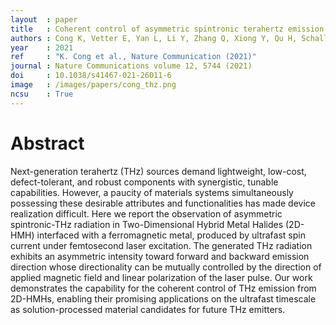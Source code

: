 ```yaml
---
layout  : paper
title   : Coherent control of asymmetric spintronic terahertz emission from two-dimensional hybrid metal halides
authors : Cong K, Vetter E, Yan L, Li Y, Zhang Q, Xiong Y, Qu H, Schaller RD, Hoffmann A, Kemper AF, Yao Y, Wang J, You W, Wen H, Zhang W, Sun D
year    : 2021
ref     : "K. Cong et al., Nature Communication (2021)"
journal : Nature Communications volume 12, 5744 (2021)
doi     : 10.1038/s41467-021-26011-6
image   : /images/papers/cong_thz.png
ncsu    : True
---
```


# Abstract
Next-generation terahertz (THz) sources demand lightweight, low-cost, defect-tolerant, and robust components with synergistic, tunable capabilities. However, a paucity of materials systems simultaneously possessing these desirable attributes and functionalities has made device realization difficult. Here we report the observation of asymmetric spintronic-THz radiation in Two-Dimensional Hybrid Metal Halides (2D-HMH) interfaced with a ferromagnetic metal, produced by ultrafast spin current under femtosecond laser excitation. The generated THz radiation exhibits an asymmetric intensity toward forward and backward emission direction whose directionality can be mutually controlled by the direction of applied magnetic field and linear polarization of the laser pulse. Our work demonstrates the capability for the coherent control of THz emission from 2D-HMHs, enabling their promising applications on the ultrafast timescale as solution-processed material candidates for future THz emitters.
